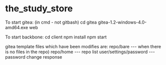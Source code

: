 # the_study_store

To start gitea:
(in cmd - not gitbash)
cd gitea
gitea-1.2-windows-4.0-amd64.exe web

To start backbone:
cd client
npm install
npm start

gitea template files which have been modifies are:
repo/bare --- when there is no files in the repo)
repo/home --- repo list
user/settings/password --- password change response